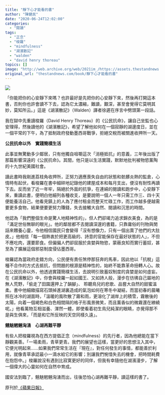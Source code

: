 ```yaml
---
title: "靜下心才能看的書"
author: "陳健民"
date: "2020-06-24T12:02:00"
categories:
  - "閱讀"
tags:
  - "正念"
  - "梭羅"
  - "mindfulness"
  - "湖濱散記"
  - "walden"
  - "david henry thoreau"
topics: []
image: "http://web.archive.org/web/2021im_/https://assets.thestandnews.com/media/photos/0_SLm7d.png"
original_url: "thestandnews.com/book/靜下心才能看的書"
---
```

![](http://web.archive.org/web/2021im_/https://assets.thestandnews.com/media/photos/0_SLm7d.png)

「你能把你的心安靜下來嗎？也許最好是先把你的心安靜下來，然後再打開這本書，否則你也許會讀不下去，認為它太濃縮，難讀，艱深，甚至會覺得它莫明其妙，莫知所云。」這是《湖濱散記》（Walden）譯者徐遲在序言中劈頭第一段話。

我在獄中先重讀梭羅（David Henry Thoreau）的《公民抗命》，讓自己坐監也心安理得，然後讀他的《湖濱散記》，希望了解他如何在一個寂靜的湖邊度日，並在一個平常的下午，為了抵制政府發動墨西哥戰爭，拒絕交稅而被關進收押所一天。

**公民抗命以外　實踐簡樸生活**

此事並無驚動多少鄰居，只有他獨自咀嚼這次「消極抵抗」的意義，三年後出版了那篇影響深遠的《公民抗命》。其間，他只是以生活實踐，默默地批判被物慾薰陶的十九世紀美國社會。

讀此書時我剛進荔枝角收押所，正努力適應喪失自由的狀態和骯髒炎熱的監倉，心情時有起伏，看梭羅在書中細碎地記錄他的建屋成本和每月支出，便沒有耐性再讀下去。反而坐了近一年牢，隔絕於外面的抗爭，在連綿的閱讀和跑步中，心安靜下來，重讀此書，便明白他細列各種收支，是要說明一個人一年只需工作三、四十天便能養活自己。他看見鎮上的人為了應付租金而整天忙碌工作，而工作越多便越需要更多食物，結果便要更努力賺錢，失去接觸大自然、閱讀和沉思的時間。

他認為「我們整個生命是驚人地精神性的」，但人們卻竭力追求錦衣美食，為的是「滿足世俗無聊的眼光」。他的鄰居都不去閱讀深邃的書籍，只靠庸俗的刊物與閒話來餵養心靈，令他相信國民只會變得「沒有想像力，只有一個出賣了他們的大肚皮。」他相信「每一個熱衷於把更高級的、詩意的官能保存在最好狀態的人」，不但不應吃肉，還要節食。但偏偏人們卻屈服於貪婪與物慾，蒙蔽良知而實行蓄奴，甚至為了擴展這個邪惡制度侵佔墨西哥。

梭羅認為當政府走錯方向，公民便有責任煞停那狂奔的馬車，因此他以「抗稅」這種不合作的方式去抵抗，但問題的根源是精神性的，始終不能靠革命扭轉人心。故在公民抗命以外，他透過實踐簡樸生活，去說明引致蓄奴制度的貪婪是如何虛妄。在《湖濱散記》中，你會與梭羅一起如國王、又如詩人般，漫步在彷彿自己屬地的無人荒野，「偷走了田園還押上了韻腳」、 聆聽鳥兒的悲歌、品嘗大自然的甜蜜溫柔。書中他細緻描寫石頭掉進湖裏造成的氣泡如何在寒冬中凝結，而當初春的晨曦照在冰冷的湖面時，「溫暖的風吹散了霧和雨，更溶化了湖岸上的積雪，霧散後的太陽，向着一個褐色和白色相間隔的格子形風景微笑，而且薰香似的微霧還在繚繞呢。」他看萬物互相滋養、渾然一體，即使看着初生鳥兒純潔的眼睛，亦覺得那不是與生俱來，「而是和它所反映的天空同樣久遠」。

**魑魅魍魎洶湧　心湖再難平靜**

有些人把梭羅視為在西方提倡正念（mindfulness）的先行者，因為他總能在當下靜觀美善。「一場柔雨，青草更青。我們的展望也這樣，當更好的思想注入其中，它便光明起來……如果我們常常生活在『現在』，對任何發生的事情，都能善於利用，就像青草承認最小一滴水給它的影響；別讓我們惋惜失去的機會，把時間耗費在抱怨中。」梭羅說沒有遇到比寂寞更好的同伴，但我有幸隨他在湖濱漫步，了解一個偉大的心靈如何在自然中育成。

國安法到臨了，魑魅魍魎洶湧而出，往後恐怕心湖再難平靜，讀這樣的書了。

原刊於[《蘋果日報》](http://web.archive.org/web/20211229132255/https://hk.lifestyle.appledaily.com/special/20200624/7NHPVPUACE6S3VH7TYLQ3EUWEQ/)